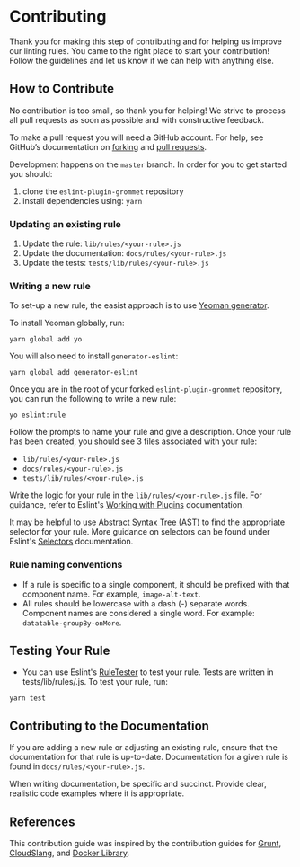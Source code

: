 # Contributing

Thank you for making this step of contributing and for helping us improve our linting rules. You came to the right place to start your contribution! Follow the guidelines and let us know if we can help with anything else.

## How to Contribute

No contribution is too small, so thank you for helping! We strive to process all pull requests as soon as possible and
with constructive feedback.

To make a pull request you will need a GitHub account. For help, see GitHub’s documentation on [forking] and [pull requests].

Development happens on the `master` branch. In order for you to get
started you should:

1. clone the `eslint-plugin-grommet` repository
1. install dependencies using: `yarn`

### Updating an existing rule

1. Update the rule: `lib/rules/<your-rule>.js`
1. Update the documentation: `docs/rules/<your-rule>.js`
1. Update the tests: `tests/lib/rules/<your-rule>.js`

### Writing a new rule

To set-up a new rule, the easist approach is to use [Yeoman generator](https://www.npmjs.com/package/generator-eslint).

To install Yeoman globally, run:

```
yarn global add yo
```

You will also need to install `generator-eslint`:

```
yarn global add generator-eslint
```

Once you are in the root of your forked `eslint-plugin-grommet` repository, you can run the following to write a new rule:

```
yo eslint:rule
```

Follow the prompts to name your rule and give a description. Once your rule has been created, you should see 3 files associated with your rule:

- `lib/rules/<your-rule>.js`
- `docs/rules/<your-rule>.js`
- `tests/lib/rules/<your-rule>.js`

Write the logic for your rule in the `lib/rules/<your-rule>.js` file. For guidance, refer to Eslint's [Working with Plugins](https://eslint.org/docs/developer-guide/working-with-plugins) documentation.

It may be helpful to use [Abstract Syntax Tree (AST)](https://astexplorer.net/) to find the appropriate selector for your rule. More guidance on selectors can be found under Eslint's [Selectors](https://eslint.org/docs/developer-guide/selectors) documentation.

### Rule naming conventions

- If a rule is specific to a single component, it should be prefixed with that component name. For example, `image-alt-text`.
- All rules should be lowercase with a dash (-) separate words. Component names are considered a single word. For example: `datatable-groupBy-onMore`.

## Testing Your Rule

- You can use Eslint's [RuleTester](https://eslint.org/docs/developer-guide/nodejs-api#ruletester) to test your rule. Tests are written in tests/lib/rules/<your-rule>.js. To test your rule, run:

```
yarn test
```

## Contributing to the Documentation

If you are adding a new rule or adjusting an existing rule, ensure that the documentation for that rule is up-to-date. Documentation for a given rule is found in `docs/rules/<your-rule>.js`.

When writing documentation, be specific and succinct. Provide clear, realistic code examples where it is appropriate.

## References

This contribution guide was inspired by the contribution guides for [Grunt],
[CloudSlang], and [Docker Library].

[cloudslang]: http://www.cloudslang.io/#/docs#contributing-code
[docker library]: https://github.com/docker-library/docs/tree/master/node
[forking]: https://help.github.com/en/articles/fork-a-repo
[grunt]: http://gruntjs.com/contributing
[pull requests]: https://help.github.com/en/articles/creating-a-pull-request-from-a-fork
